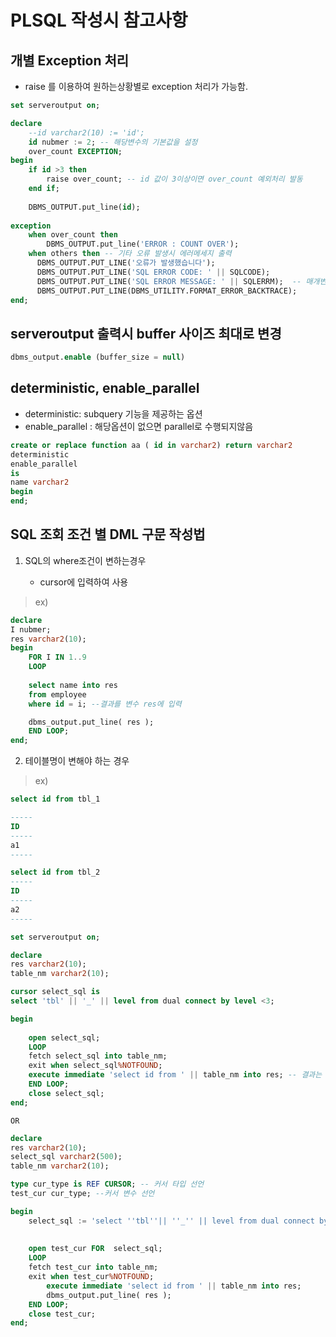 # PLSQL 작성시 참고사항

## 개별 Exception 처리
* raise 를 이용하여 원하는상황별로 exception 처리가 가능함.
```sql
set serveroutput on;

declare 
    --id varchar2(10) := 'id';
    id nubmer := 2; -- 해당변수의 기본값을 설정
    over_count EXCEPTION;  
begin
    if id >3 then 
        raise over_count; -- id 값이 3이상이면 over_count 예외처리 발동
    end if;
    
    DBMS_OUTPUT.put_line(id);
    
exception 
    when over_count then 
        DBMS_OUTPUT.put_line('ERROR : COUNT OVER');
    when others then -- 기타 오류 발생시 에러메세지 출력
      DBMS_OUTPUT.PUT_LINE('오류가 발생했습니다');
      DBMS_OUTPUT.PUT_LINE('SQL ERROR CODE: ' || SQLCODE);
      DBMS_OUTPUT.PUT_LINE('SQL ERROR MESSAGE: ' || SQLERRM);  -- 매개변수 없는 SQLERRM
      DBMS_OUTPUT.PUT_LINE(DBMS_UTILITY.FORMAT_ERROR_BACKTRACE);
end;
```


## serveroutput 출력시 buffer 사이즈 최대로 변경
```sql
dbms_output.enable (buffer_size = null)
```


## deterministic, enable_parallel

* deterministic: subquery 기능을 제공하는 옵션
* enable_parallel : 해당옵션이 없으면 parallel로 수행되지않음
```sql
create or replace function aa ( id in varchar2) return varchar2
deterministic  
enable_parallel
is 
name varchar2
begin
end;
```

## SQL 조회 조건 별 DML 구문 작성법 

1. SQL의 where조건이 변하는경우
    
    - cursor에 입력하여 사용

>ex)
```sql
declare 
I nubmer;
res varchar2(10);
begin
    FOR I IN 1..9
    LOOP
    
    select name into res 
    from employee 
    where id = i; --결과를 변수 res에 입력

    dbms_output.put_line( res );
    END LOOP;
end;
```

2. 테이블명이 변해야 하는 경우
>ex)
```sql
select id from tbl_1 

-----
ID
-----
a1
-----
```


```sql
select id from tbl_2
-----
ID
-----
a2
-----
```

```sql
set serveroutput on;

declare 
res varchar2(10);
table_nm varchar2(10);

cursor select_sql is 
select 'tbl' || '_' || level from dual connect by level <3;

begin
   
    open select_sql;
    LOOP
    fetch select_sql into table_nm;
    exit when select_sql%NOTFOUND;
    execute immediate 'select id from ' || table_nm into res; -- 결과는 1개 행만 나와야함    
    END LOOP;
    close select_sql;
end;
```

`OR`

```sql
declare 
res varchar2(10);
select_sql varchar2(500);
table_nm varchar2(10);

type cur_type is REF CURSOR; -- 커서 타입 선언
test_cur cur_type; --커서 변수 선언

begin
    select_sql := 'select ''tbl''|| ''_'' || level from dual connect by level <3';
    
    
    open test_cur FOR  select_sql;
    LOOP
    fetch test_cur into table_nm;
    exit when test_cur%NOTFOUND;
        execute immediate 'select id from ' || table_nm into res;
        dbms_output.put_line( res );
    END LOOP;
    close test_cur;
end;
```